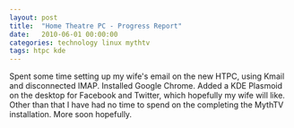 ```yaml
---
layout: post
title:  "Home Theatre PC - Progress Report"
date:   2010-06-01 00:00:00
categories: technology linux mythtv
tags: htpc kde
---
```


Spent some time setting up my wife's email on the new HTPC, using Kmail and disconnected IMAP.  Installed Google Chrome.  Added a KDE Plasmoid on the desktop for Facebook and Twitter, which hopefully my wife will like.  Other than that I have had no time to spend on the completing the MythTV installation.  More soon hopefully.

